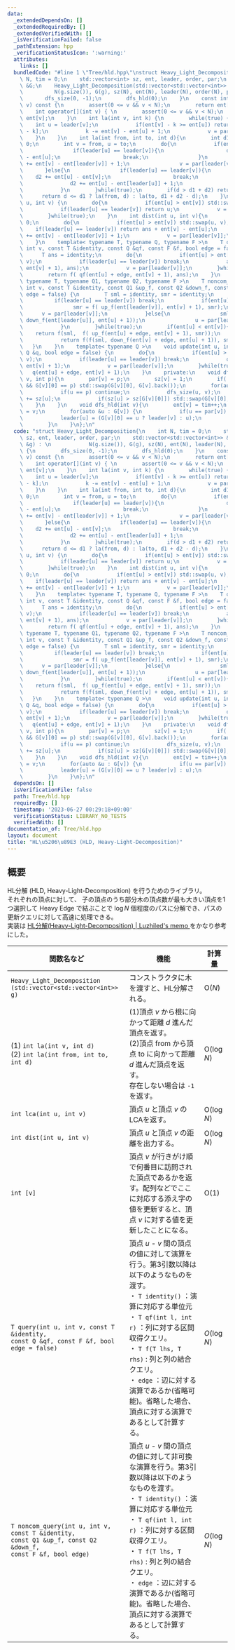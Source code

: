 ```yaml
---
data:
  _extendedDependsOn: []
  _extendedRequiredBy: []
  _extendedVerifiedWith: []
  _isVerificationFailed: false
  _pathExtension: hpp
  _verificationStatusIcon: ':warning:'
  attributes:
    links: []
  bundledCode: "#line 1 \"Tree/hld.hpp\"\nstruct Heavy_Light_Decomposition{\n    int\
    \ N, tim = 0;\n    std::vector<int> sz, ent, leader, order, par;\n    std::vector<std::vector<int>>\
    \ &G;\n    Heavy_Light_Decomposition(std::vector<std::vector<int>> &g) : \n  \
    \          N(g.size()), G(g), sz(N), ent(N), leader(N), order(N), par(N) {\n \
    \       dfs_size(0, -1);\n        dfs_hld(0);\n    }\n    const int operator[](int\
    \ v) const {\n        assert(0 <= v && v < N);\n        return ent[v];\n    }\n\
    \    int operator[](int v) { \n        assert(0 <= v && v < N);\n        return\
    \ ent[v];\n    }\n    int la(int v, int k) {\n        while(true) {\n        \
    \    int u = leader[v];\n            if(ent[v] - k >= ent[u]) return order[ent[v]\
    \ - k];\n            k -= ent[v] - ent[u] + 1;\n            v = par[u];\n    \
    \    }\n    }\n    int la(int from, int to, int d){\n        int d1 = 0, d2 =\
    \ 0;\n        int v = from, u = to;\n        do{\n            if(ent[u] < ent[v]){\n\
    \                if(leader[u] == leader[v]){\n                    d1 += ent[v]\
    \ - ent[u];\n                    break;\n                }\n                d1\
    \ += ent[v] - ent[leader[v]] + 1;\n                v = par[leader[v]];\n     \
    \       }else{\n                if(leader[u] == leader[v]){\n                \
    \    d2 += ent[u] - ent[v];\n                    break;\n                }\n \
    \               d2 += ent[u] - ent[leader[u]] + 1;\n                u = par[leader[u]];\n\
    \            }\n        }while(true);\n        if(d > d1 + d2) return -1;\n  \
    \      return d <= d1 ? la(from, d) : la(to, d1 + d2 - d);\n    }\n    int lca(int\
    \ u, int v) {\n        do{\n            if(ent[u] > ent[v]) std::swap(u, v);\n\
    \            if(leader[u] == leader[v]) return u;\n            v = par[leader[v]];\n\
    \        }while(true);\n    }\n    int dist(int u, int v){\n        int ans =\
    \ 0;\n        do{\n            if(ent[u] > ent[v]) std::swap(u, v);\n        \
    \    if(leader[u] == leader[v]) return ans + ent[v] - ent[u];\n            ans\
    \ += ent[v] - ent[leader[v]] + 1;\n            v = par[leader[v]];\n        }while(true);\n\
    \    }\n    template< typename T, typename Q, typename F >\n    T query(int u,\
    \ int v, const T &identity, const Q &qf, const F &f, bool edge = false) {\n  \
    \      T ans = identity;\n        do{\n            if(ent[u] > ent[v]) std::swap(u,\
    \ v);\n            if(leader[u] == leader[v]) break;\n            ans = f( qf(ent[leader[v]],\
    \ ent[v] + 1), ans);\n            v = par[leader[v]];\n        }while(true);\n\
    \        return f( qf(ent[u] + edge, ent[v] + 1), ans);\n    }\n    template<\
    \ typename T, typename Q1, typename Q2, typename F >\n    T noncom_query(int u,\
    \ int v, const T &identity, const Q1 &up_f, const Q2 &down_f, const F &f, bool\
    \ edge = false) {\n        T sml = identity, smr = identity;\n        do{\n  \
    \          if(leader[u] == leader[v]) break;\n            if(ent[u] < ent[v]){\n\
    \                smr = f( up_f(ent[leader[v]], ent[v] + 1), smr);\n          \
    \      v = par[leader[v]];\n            }else{\n                sml = f( sml,\
    \ down_f(ent[leader[u]], ent[u] + 1));\n                u = par[leader[u]];\n\
    \            }\n        }while(true);\n        if(ent[u] < ent[v]){\n        \
    \    return f(sml,  f( up_f(ent[u] + edge, ent[v] + 1), smr));\n        }else{\n\
    \            return f(f(sml, down_f(ent[v] + edge, ent[u] + 1)), smr);\n     \
    \   }\n    }\n    template< typename Q >\n    void update(int u, int v, const\
    \ Q &q, bool edge = false) {\n        do{\n            if(ent[u] > ent[v]) std::swap(u,\
    \ v);\n            if(leader[u] == leader[v]) break;\n            q(ent[leader[v]],\
    \ ent[v] + 1);\n            v = par[leader[v]];\n        }while(true);\n     \
    \   q(ent[u] + edge, ent[v] + 1);\n    }\n    private:\n    void dfs_size(int\
    \ v, int p){\n        par[v] = p;\n        sz[v] = 1;\n        if(!G[v].empty()\
    \ && G[v][0] == p) std::swap(G[v][0], G[v].back());\n        for(auto &u : G[v]){\n\
    \            if(u == p) continue;\n            dfs_size(u, v);\n            sz[v]\
    \ += sz[u];\n            if(sz[u] > sz[G[v][0]]) std::swap(G[v][0], u);\n    \
    \    }\n    }\n    void dfs_hld(int v){\n        ent[v] = tim++;\n        order[ent[v]]\
    \ = v;\n        for(auto &u : G[v]) {\n            if(u == par[v]) continue;\n\
    \            leader[u] = (G[v][0] == u ? leader[v] : u);\n            dfs_hld(u);\n\
    \        }\n    }\n};\n"
  code: "struct Heavy_Light_Decomposition{\n    int N, tim = 0;\n    std::vector<int>\
    \ sz, ent, leader, order, par;\n    std::vector<std::vector<int>> &G;\n    Heavy_Light_Decomposition(std::vector<std::vector<int>>\
    \ &g) : \n            N(g.size()), G(g), sz(N), ent(N), leader(N), order(N), par(N)\
    \ {\n        dfs_size(0, -1);\n        dfs_hld(0);\n    }\n    const int operator[](int\
    \ v) const {\n        assert(0 <= v && v < N);\n        return ent[v];\n    }\n\
    \    int operator[](int v) { \n        assert(0 <= v && v < N);\n        return\
    \ ent[v];\n    }\n    int la(int v, int k) {\n        while(true) {\n        \
    \    int u = leader[v];\n            if(ent[v] - k >= ent[u]) return order[ent[v]\
    \ - k];\n            k -= ent[v] - ent[u] + 1;\n            v = par[u];\n    \
    \    }\n    }\n    int la(int from, int to, int d){\n        int d1 = 0, d2 =\
    \ 0;\n        int v = from, u = to;\n        do{\n            if(ent[u] < ent[v]){\n\
    \                if(leader[u] == leader[v]){\n                    d1 += ent[v]\
    \ - ent[u];\n                    break;\n                }\n                d1\
    \ += ent[v] - ent[leader[v]] + 1;\n                v = par[leader[v]];\n     \
    \       }else{\n                if(leader[u] == leader[v]){\n                \
    \    d2 += ent[u] - ent[v];\n                    break;\n                }\n \
    \               d2 += ent[u] - ent[leader[u]] + 1;\n                u = par[leader[u]];\n\
    \            }\n        }while(true);\n        if(d > d1 + d2) return -1;\n  \
    \      return d <= d1 ? la(from, d) : la(to, d1 + d2 - d);\n    }\n    int lca(int\
    \ u, int v) {\n        do{\n            if(ent[u] > ent[v]) std::swap(u, v);\n\
    \            if(leader[u] == leader[v]) return u;\n            v = par[leader[v]];\n\
    \        }while(true);\n    }\n    int dist(int u, int v){\n        int ans =\
    \ 0;\n        do{\n            if(ent[u] > ent[v]) std::swap(u, v);\n        \
    \    if(leader[u] == leader[v]) return ans + ent[v] - ent[u];\n            ans\
    \ += ent[v] - ent[leader[v]] + 1;\n            v = par[leader[v]];\n        }while(true);\n\
    \    }\n    template< typename T, typename Q, typename F >\n    T query(int u,\
    \ int v, const T &identity, const Q &qf, const F &f, bool edge = false) {\n  \
    \      T ans = identity;\n        do{\n            if(ent[u] > ent[v]) std::swap(u,\
    \ v);\n            if(leader[u] == leader[v]) break;\n            ans = f( qf(ent[leader[v]],\
    \ ent[v] + 1), ans);\n            v = par[leader[v]];\n        }while(true);\n\
    \        return f( qf(ent[u] + edge, ent[v] + 1), ans);\n    }\n    template<\
    \ typename T, typename Q1, typename Q2, typename F >\n    T noncom_query(int u,\
    \ int v, const T &identity, const Q1 &up_f, const Q2 &down_f, const F &f, bool\
    \ edge = false) {\n        T sml = identity, smr = identity;\n        do{\n  \
    \          if(leader[u] == leader[v]) break;\n            if(ent[u] < ent[v]){\n\
    \                smr = f( up_f(ent[leader[v]], ent[v] + 1), smr);\n          \
    \      v = par[leader[v]];\n            }else{\n                sml = f( sml,\
    \ down_f(ent[leader[u]], ent[u] + 1));\n                u = par[leader[u]];\n\
    \            }\n        }while(true);\n        if(ent[u] < ent[v]){\n        \
    \    return f(sml,  f( up_f(ent[u] + edge, ent[v] + 1), smr));\n        }else{\n\
    \            return f(f(sml, down_f(ent[v] + edge, ent[u] + 1)), smr);\n     \
    \   }\n    }\n    template< typename Q >\n    void update(int u, int v, const\
    \ Q &q, bool edge = false) {\n        do{\n            if(ent[u] > ent[v]) std::swap(u,\
    \ v);\n            if(leader[u] == leader[v]) break;\n            q(ent[leader[v]],\
    \ ent[v] + 1);\n            v = par[leader[v]];\n        }while(true);\n     \
    \   q(ent[u] + edge, ent[v] + 1);\n    }\n    private:\n    void dfs_size(int\
    \ v, int p){\n        par[v] = p;\n        sz[v] = 1;\n        if(!G[v].empty()\
    \ && G[v][0] == p) std::swap(G[v][0], G[v].back());\n        for(auto &u : G[v]){\n\
    \            if(u == p) continue;\n            dfs_size(u, v);\n            sz[v]\
    \ += sz[u];\n            if(sz[u] > sz[G[v][0]]) std::swap(G[v][0], u);\n    \
    \    }\n    }\n    void dfs_hld(int v){\n        ent[v] = tim++;\n        order[ent[v]]\
    \ = v;\n        for(auto &u : G[v]) {\n            if(u == par[v]) continue;\n\
    \            leader[u] = (G[v][0] == u ? leader[v] : u);\n            dfs_hld(u);\n\
    \        }\n    }\n};\n"
  dependsOn: []
  isVerificationFile: false
  path: Tree/hld.hpp
  requiredBy: []
  timestamp: '2023-06-27 00:29:18+09:00'
  verificationStatus: LIBRARY_NO_TESTS
  verifiedWith: []
documentation_of: Tree/hld.hpp
layout: document
title: "HL\u5206\u89E3 (HLD, Heavy-Light-Decomposition)"
---
```


## 概要
HL分解 (HLD, Heavy-Light-Decomposition) を行うためのライブラリ。<br>
それぞれの頂点に対して、 子の頂点のうち部分木の頂点数が最も大きい頂点を1つ選択して Heavy Edge で結ぶことで $\log N$ 個程度のパスに分解でき、パスの更新クエリに対して高速に処理できる。<br>
実装は <a href = "https://ei1333.github.io/luzhiled/snippets/tree/heavy-light-decomposition.html"> HL分解(Heavy-Light-Decomposition) | Luzhiled's memo </a> をかなり参考にした。<br>

| 関数名など   | 機能        | 計算量    |
| ------------|----------- | --------- |
|`Heavy_Light_Decomposition`<br>`(std::vector<std::vector<int>> g)`| コンストラクタに木を渡すと、HL分解される。| $\text{O} (N)$ | 
|(1) `int la(int v, int d)` <br>(2) `int la(int from, int to, int d)`|(1)頂点 $v$ から根に向かって距離 $d$ 進んだ頂点を返す。<br>(2)頂点 $\text{from}$ から頂点 $\text{to}$ に向かって距離 $d$ 進んだ頂点を返す。<br> 存在しない場合は `-1` を返す。| $\text{O}(\log N)$ |
|`int lca(int u, int v)`|頂点 $u$ と頂点 $v$ のLCAを返す。| $\text{O}(\log N)$ |
|`int dist(int u, int v)`|頂点 $u$ と頂点 $v$ の距離を出力する。| $\text{O}(\log N)$ |
|`int [v]`|頂点 $v$ が行きがけ順で何番目に訪問された頂点であるかを返す。配列などでここに対応する添え字の値を更新すると、頂点 $v$ に対する値を更新したことになる。|$\text{O}(1)$|
|`T query(int u, int v, const T &identity,`<br>`const Q &qf, const F &f, bool edge = false)`| 頂点 $u$ - $v$ 間の頂点の値に対して演算を行う。第3引数以降は以下のようなものを渡す。<br>・ `T identity()` ：演算に対応する単位元<br>・ `T qf(int l, int r)` ：列に対する区間収得クエリ。<br>・ `T f(T lhs, T rhs)` : 列と列の結合クエリ。<br>・ `edge` ：辺に対する演算であるか(省略可能)。省略した場合、頂点に対する演算であるとして計算する。| $O(\log N)$ |
|`T noncom_query(int u, int v, const T &identity,`<br>`const Q1 &up_f, const Q2 &down_f,`<br>`const F &f, bool edge)`|頂点 $u$ - $v$ 間の頂点の値に対して非可換な演算を行う。第3引数以降は以下のようなものを渡す。<br>・ `T identity()` ：演算に対応する単位元<br>・ `T qf(int l, int r)` ：列に対する区間収得クエリ。<br>・ `T f(T lhs, T rhs)` : 列と列の結合クエリ。<br>・ `edge` ：辺に対する演算であるか(省略可能)。省略した場合、頂点に対する演算であるとして計算する。| $O(\log N)$ |
